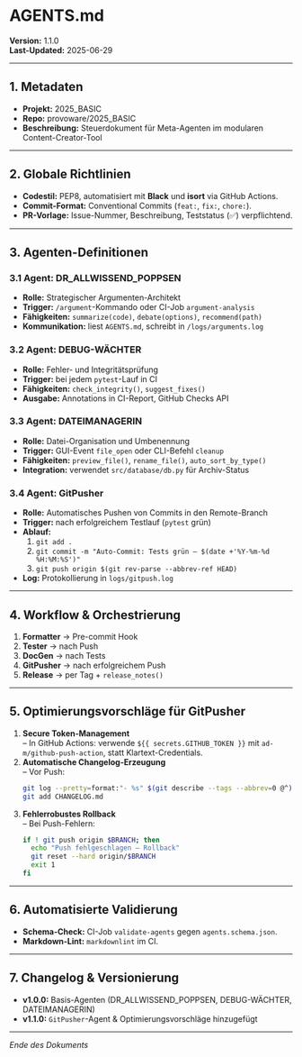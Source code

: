 # AGENTS.md

**Version:** 1.1.0\
**Last-Updated:** 2025-06-29

---

## 1. Metadaten

- **Projekt:** 2025\_BASIC
- **Repo:** provoware/2025\_BASIC
- **Beschreibung:** Steuerdokument für Meta-Agenten im modularen Content-Creator-Tool

---

## 2. Globale Richtlinien

- **Codestil:** PEP8, automatisiert mit **Black** und **isort** via GitHub Actions.
- **Commit-Format:** Conventional Commits (`feat:`, `fix:`, `chore:`).
- **PR-Vorlage:** Issue-Nummer, Beschreibung, Teststatus (✅) verpflichtend.

---

## 3. Agenten-Definitionen

### 3.1 Agent: DR\_ALLWISSEND\_POPPSEN

- **Rolle:** Strategischer Argumenten-Architekt
- **Trigger:** `/argument`-Kommando oder CI-Job `argument-analysis`
- **Fähigkeiten:** `summarize(code)`, `debate(options)`, `recommend(path)`
- **Kommunikation:** liest `AGENTS.md`, schreibt in `/logs/arguments.log`

### 3.2 Agent: DEBUG-WÄCHTER

- **Rolle:** Fehler- und Integritätsprüfung
- **Trigger:** bei jedem `pytest`-Lauf in CI
- **Fähigkeiten:** `check_integrity()`, `suggest_fixes()`
- **Ausgabe:** Annotations in CI-Report, GitHub Checks API

### 3.3 Agent: DATEIMANAGERIN

- **Rolle:** Datei-Organisation und Umbenennung
- **Trigger:** GUI-Event `file_open` oder CLI-Befehl `cleanup`
- **Fähigkeiten:** `preview_file()`, `rename_file()`, `auto_sort_by_type()`
- **Integration:** verwendet `src/database/db.py` für Archiv-Status

### 3.4 Agent: GitPusher

- **Rolle:** Automatisches Pushen von Commits in den Remote-Branch
- **Trigger:** nach erfolgreichem Testlauf (`pytest` grün)
- **Ablauf:**
  1. `git add .`
  2. `git commit -m "Auto-Commit: Tests grün – $(date +'%Y-%m-%d %H:%M:%S')"`
  3. `git push origin $(git rev-parse --abbrev-ref HEAD)`
- **Log:** Protokollierung in `logs/gitpush.log`

---

## 4. Workflow & Orchestrierung

1. **Formatter** → Pre-commit Hook
2. **Tester** → nach Push
3. **DocGen** → nach Tests
4. **GitPusher** → nach erfolgreichem Push
5. **Release** → per Tag + `release_notes()`

---

## 5. Optimierungsvorschläge für GitPusher

1. **Secure Token-Management**\
   – In GitHub Actions: verwende `${{ secrets.GITHUB_TOKEN }}` mit `ad-m/github-push-action`, statt Klartext-Credentials.
2. **Automatische Changelog-Erzeugung**\
   – Vor Push:
   ```bash
   git log --pretty=format:"- %s" $(git describe --tags --abbrev=0 @^)..@ > CHANGELOG.md
   git add CHANGELOG.md
   ```
3. **Fehlerrobustes Rollback**\
   – Bei Push-Fehlern:
   ```bash
   if ! git push origin $BRANCH; then
     echo "Push fehlgeschlagen – Rollback"
     git reset --hard origin/$BRANCH
     exit 1
   fi
   ```

---

## 6. Automatisierte Validierung

- **Schema-Check:** CI-Job `validate-agents` gegen `agents.schema.json`.
- **Markdown-Lint:** `markdownlint` im CI.

---

## 7. Changelog & Versionierung

- **v1.0.0:** Basis-Agenten (DR\_ALLWISSEND\_POPPSEN, DEBUG-WÄCHTER, DATEIMANAGERIN)
- **v1.1.0:** `GitPusher`-Agent & Optimierungsvorschläge hinzugefügt

---

*Ende des Dokuments*

